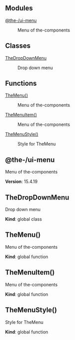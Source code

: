 <!--- Code generated by @the-/script-doc. DO NOT EDIT. -->

## Modules

<dl>
<dt><a href="#module_@the-/ui-menu">@the-/ui-menu</a></dt>
<dd><p>Menu of the-components</p>
</dd>
</dl>

## Classes

<dl>
<dt><a href="#TheDropDownMenu">TheDropDownMenu</a></dt>
<dd><p>Drop down menu</p>
</dd>
</dl>

## Functions

<dl>
<dt><a href="#TheMenu">TheMenu()</a></dt>
<dd><p>Menu of the-components</p>
</dd>
<dt><a href="#TheMenuItem">TheMenuItem()</a></dt>
<dd><p>Menu of the-components</p>
</dd>
<dt><a href="#TheMenuStyle">TheMenuStyle()</a></dt>
<dd><p>Style for TheMenu</p>
</dd>
</dl>

<a name="module_@the-/ui-menu"></a>

## @the-/ui-menu
Menu of the-components

**Version**: 15.4.19  
<a name="TheDropDownMenu"></a>

## TheDropDownMenu
Drop down menu

**Kind**: global class  
<a name="TheMenu"></a>

## TheMenu()
Menu of the-components

**Kind**: global function  
<a name="TheMenuItem"></a>

## TheMenuItem()
Menu of the-components

**Kind**: global function  
<a name="TheMenuStyle"></a>

## TheMenuStyle()
Style for TheMenu

**Kind**: global function  
